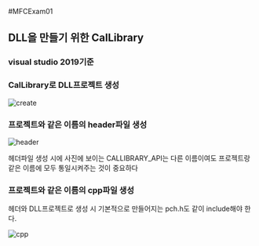 #MFCExam01

<h2>DLL을 만들기 위한 CalLibrary</h2>

<h3>visual studio 2019기준</h3>

<h3>CalLibrary로 DLL프로젝트 생성</h3>

![create](https://user-images.githubusercontent.com/71477375/149172209-8a52be67-2f1b-45b8-a9b4-1253e52ac25e.PNG)

<h3>프로젝트와 같은 이름의 header파일 생성</h3>

![header](https://user-images.githubusercontent.com/71477375/149172218-5faf6b9d-3841-4e35-903c-9d83d914c222.PNG)

헤더파일 생성 시에 사진에 보이는 CALLIBRARY_API는 다른 이름이여도 프로젝트랑 같은 이름에 모두 통일시켜주는 것이 중요하다

<h3>프로젝트와 같은 이름의 cpp파일 생성</h3>

헤더와 DLL프로젝트로 생성 시 기본적으로 만들어지는 pch.h도 같이 include해야 한다.

![cpp](https://user-images.githubusercontent.com/71477375/149172219-c51e560c-a25a-4bf4-a6aa-3eaea35060ad.PNG)
